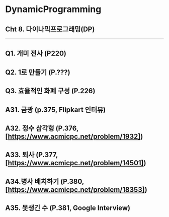 # DynamicProgramming
## Cht 8. 다이나믹프로그래밍(DP)
---
Q1. 개미 전사 (P220)
---
Q2. 1로 만들기 (P.???)
---
Q3. 효율적인 화폐 구성 (P.226)
---
A31. 금광 (p.375, Flipkart 인터뷰)
---
A32. 정수 삼각형 (P.376, [https://www.acmicpc.net/problem/1932])
---
A33. 퇴사 (P.377, [https://www.acmicpc.net/problem/14501])
---
A34.병사 배치하기 (P.380, [https://www.acmicpc.net/problem/18353])
---
A35. 못생긴 수 (P.381, Google Interview)
---
